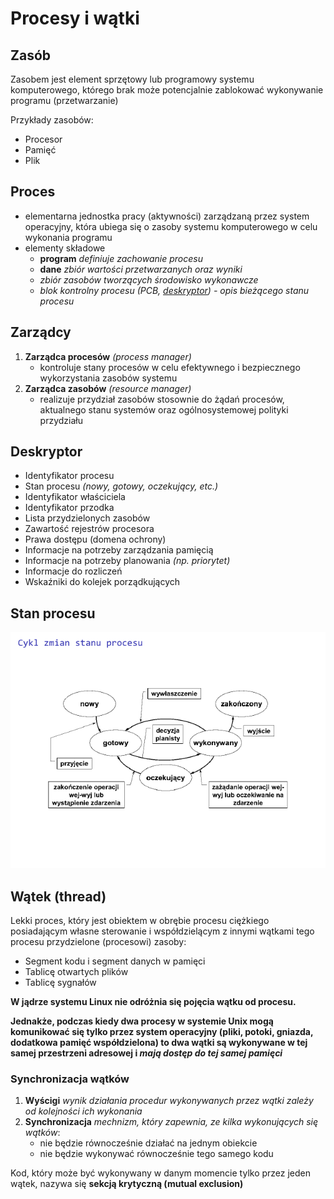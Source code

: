 # Procesy i wątki

## Zasób

Zasobem jest element sprzętowy lub programowy systemu komputerowego, którego brak może potencjalnie zablokować wykonywanie programu (przetwarzanie)

Przykłady zasobów:
- Procesor
- Pamięć
- Plik

## Proces

- elementarna jednostka pracy (aktywności) zarządzaną przez system operacyjny, która ubiega się o zasoby systemu komputerowego w celu wykonania programu
- elementy składowe
  - **program** *definiuje zachowanie procesu*
  - **dane** *zbiór wartości przetwarzanych oraz wyniki*
  - *zbiór zasobów tworzących środowisko wykonawcze*
  - *blok kontrolny procesu (PCB, [deskryptor](#deskryptor)) - opis bieżącego stanu procesu*

## Zarządcy

1. **Zarządca procesów** *(process manager)*
   - kontroluje stany procesów w celu efektywnego i bezpiecznego wykorzystania zasobów systemu
2. **Zarządca zasobów** *(resource manager)*
   - realizuje przydział zasobów stosownie do żądań procesów, aktualnego stanu systemów oraz ogólnosystemowej polityki przydziału

## Deskryptor

- Identyfikator procesu
- Stan procesu *(nowy, gotowy, oczekujący, etc.)*
- Identyfikator właściciela
- Identyfikator przodka
- Lista przydzielonych zasobów
- Zawartość rejestrów procesora
- Prawa dostępu (domena ochrony)
- Informacje na potrzeby zarządzania pamięcią
- Informacje na potrzeby planowania *(np. priorytet)*
- Informacje do rozliczeń
- Wskaźniki do kolejek porządkujących

## Stan procesu

![cykl zmian stanu procesu](cykl-zmian-stanu-procesu.png)

## Wątek **(thread)**

Lekki proces, który jest obiektem w obrębie procesu ciężkiego posiadającym własne sterowanie i współdzielącym z innymi wątkami tego procesu przydzielone (procesowi) zasoby:
- Segment kodu i segment danych w pamięci
- Tablicę otwartych plików
- Tablicę sygnałów

**W jądrze systemu Linux nie odróżnia się pojęcia wątku od procesu.**

**Jednakże, podczas kiedy dwa procesy w systemie Unix mogą komunikować się tylko przez system operacyjny (pliki, potoki, gniazda, dodatkowa pamięć współdzielona) to dwa wątki są wykonywane w tej samej przestrzeni adresowej i *mają dostęp do tej samej pamięci***

### Synchronizacja wątków

1. **Wyścigi** *wynik działania procedur wykonywanych przez wątki zależy od kolejności ich wykonania*
2. **Synchronizacja** *mechnizm, który zapewnia, ze kilka wykonujących się wątków*:
   - nie będzie równocześnie działać na jednym obiekcie
   - nie będzie wykonywać równocześnie tego samego kodu

Kod, który może być wykonywany w danym momencie tylko przez jeden wątek, nazywa się **sekcją krytyczną (mutual exclusion)**